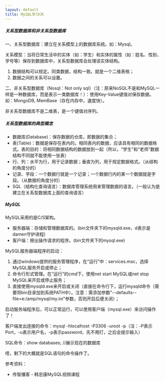 ```yaml
---
layout: default
title: MySQL学习CR
---
```

##### 关系型数据库和非关系型数据库

一、关系型数据库：建立在关系模型上的数据库系统。如：Mysql。

关系模型：当将日常生活中的实体（如：学生）和实体的属性（如：姓名、性别、学号等）保存到数据库中，关系型数据库会处理该实体结构。
1. 数据结构可以规定。同类数据，结构一致。就是一个二维表格；
2. 数据之间的关系可以设置。

二、非关系型数据库（Nosql：Not only sql）（注：原来NoSQL不是和MySQL一样是一种数据库，而是表示一类数据库！）：使用Key-Value键值对保存数据。如：MongoDB, MemBase（存在内存中，速度快）。

非关系型数据库不是二维表，是一个键值对序列。

##### 关系型数据库的典型概念

* 数据库(Database)：保存数据的仓库，即数据的集合；
* 表(Table)：数据是保存在表内的。相同表内的数据，应该具有相同的数据格式。表的目的：将相同数据结构的数据放到一起（所以，“学生”和“老师”数据结构不同就不能使用一张表）
* 行、列：水平为行，用于记录数据；垂直为列，用于规定数据格式。（从结构的角度分的）
* 记录、字段：一个数据行就是一个记录；一个数据行内的某一个数据就是字段。（从数据的角度分的）
* SQL（结构化查询语言）：数据库管理系统用来管理数据的语言。（一般认为是建立在关系型数据库上面的查询语言）

##### MySQL

MySQL采用的是C/S架构。

* 服务器端：存储和管理数据库的。(bin文件夹下的mysqld.exe，d表示是damen守护进程)
* 客户端：擦出操作请求的程序。(bin文件夹下的mysql.exe)

MySQL服务器端程序的启动：
1. 通过windows提供的服务管理程序，在“运行”中：services.msc，选择MySQL服务开启或停止；
2. 命令行形式管理。在“运行”的cmd下，使用net start MySQL或net stop MySQL来开启或停止服务；
3. 直接使用mysqld.exe来开启或关闭（直接在命令行下，运行mysqld命令（需要将bin目录加到系统PATH中）。注意：需添加参数"--defaults--file=e:/amp/mysql/my.ini"参数，否则开启后便关闭）；

启动服务端程序后，可以正常运行，可以使用客户端（mysql.exe）来访问操作了！

客户端发出连接的命令：mysql -hlocalhost -P3306 -uroot -p（注：-P表示Port，-u表示用户名，-p表示password，先不用打，之后会提示输入）

SQL命令：show databases; 	//展示现在的数据库

唔，剩下的大概就是SQL语句的命令操作了。

参考资料：

* 传智播客 - 韩忠康MySQL视频课程